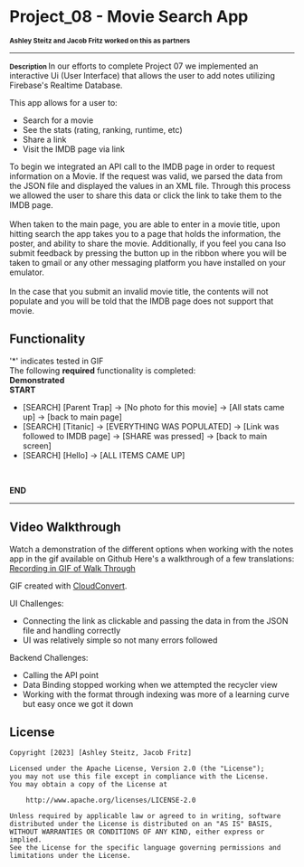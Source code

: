 # Project_08 - Movie Search App
<span style="font-size: smaller;"><strong>Ashley Steitz and Jacob Fritz worked on this as partners</strong></span>

---
<span style="font-size: smaller;"><strong> Description </strong> </span>
In our efforts to complete Project 07 we implemented an interactive Ui (User Interface) that allows the user to add notes utilizing Firebase's Realtime Database.

This app allows for a user to:
- Search for a movie
- See the stats (rating, ranking, runtime, etc)
- Share a link
- Visit the IMDB page via link

To begin we integrated an API call to the IMDB page in order to request information on a Movie. If the request
was valid, we parsed the data from the JSON file and displayed the values in an XML file. Through this process we 
allowed the user to share this data or click the link to take them to the IMDB page.
<br>
<br>
When taken to the main page, you are able to enter in a movie title, upon hitting search the app takes you to a page that 
holds the information, the poster, and ability to share the movie. Additionally, if you feel you cana lso submit feedback by pressing
the button up in the ribbon where you will be taken to gmail or any other messaging platform you have installed on your emulator.
<br>
<br>
In the case that you submit an invalid movie title, the contents will not populate and you will be told that the IMDB page does not support that movie.




## Functionality
'*' indicates tested in GIF  
The following **required** functionality is completed:
<br>
**Demonstrated**
<br>
**START**
* [SEARCH] [Parent Trap] -> [No photo for this movie] -> [All stats came up] -> [back to main page]
* [SEARCH] [Titanic] -> [EVERYTHING WAS POPULATED] -> [Link was followed to IMDB page] -> [SHARE was pressed] -> [back to main screen]
* [SEARCH] [Hello] -> [ALL ITEMS CAME UP]
<br>

**END**


---
## Video Walkthrough
Watch a demonstration of the different options when working with the notes app in the gif available on Github
Here's a walkthrough of a few translations:
<br>
[Recording in GIF of Walk Through](https://drive.google.com/drive/folders/1wdu8D1Y70XMGGYCYbNLjWmpL0lUME4LM)

GIF created with [CloudConvert](https://cloudconvert.com/).

UI Challenges:
- Connecting the link as clickable and passing the data in from the JSON file and handling correctly
- UI was relatively simple so not many errors followed

Backend Challenges:
- Calling the API point
- Data Binding stopped working when we attempted the recycler view
- Working with the format through indexing was more of a learning curve but easy once we got it down

## License

    Copyright [2023] [Ashley Steitz, Jacob Fritz]

    Licensed under the Apache License, Version 2.0 (the "License");
    you may not use this file except in compliance with the License.
    You may obtain a copy of the License at

        http://www.apache.org/licenses/LICENSE-2.0

    Unless required by applicable law or agreed to in writing, software
    distributed under the License is distributed on an "AS IS" BASIS,
    WITHOUT WARRANTIES OR CONDITIONS OF ANY KIND, either express or implied.
    See the License for the specific language governing permissions and
    limitations under the License.
